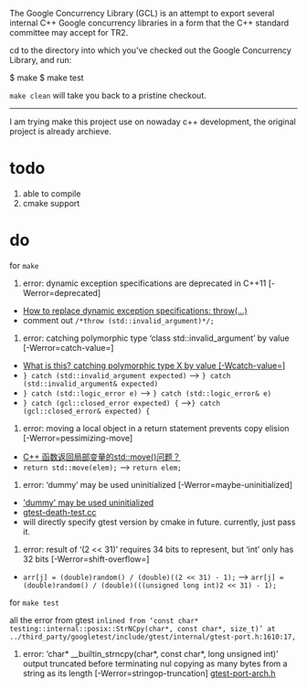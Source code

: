 The Google Concurrency Library (GCL) is an attempt to export several
internal C++ Google concurrency libraries in a form that the C++
standard committee may accept for TR2.


cd to the directory into which you've checked out the Google
Concurrency Library, and run:

  $ make
  $ make test


`make clean` will take you back to a pristine checkout.

---
I am trying make this project use on nowaday c++ development, the original project is already archieve.
# todo
1. able to compile 
2. cmake support

# do
for `make`
1. error: dynamic exception specifications are deprecated in C++11 [-Werror=deprecated]
  * [How to replace dynamic exception specifications: throw(...)](https://stackoverflow.com/questions/54239292/how-to-replace-dynamic-exception-specifications-throw)
  * comment out `/*throw (std::invalid_argument)*/;`
1.  error: catching polymorphic type ‘class std::invalid_argument’ by value [-Werror=catch-value=]
  * [What is this? catching polymorphic type X by value [-Wcatch-value=]](https://stackoverflow.com/questions/62030341/what-is-this-catching-polymorphic-type-x-by-value-wcatch-value)
  * `} catch (std::invalid_argument expected)` --> `} catch (std::invalid_argument& expected)`
  * `} catch (std::logic_error e)` --> `} catch (std::logic_error& e)`
  * `} catch (gcl::closed_error expected) {` -->`} catch (gcl::closed_error& expected) {`
1. error: moving a local object in a return statement prevents copy elision [-Werror=pessimizing-move]
  * [C++ 函数返回局部变量的std::move()问题？](https://www.zhihu.com/question/57048704)
  * `return std::move(elem);` --> `return elem;`
1. error: ‘dummy’ may be used uninitialized [-Werror=maybe-uninitialized]
  * ['dummy' may be used uninitialized](https://stackoverflow.com/questions/69935158/dummy-may-be-used-uninitialized)
  * [gtest-death-test.cc](https://github.com/google/googletest/blob/main/googletest/src/gtest-death-test.cc)
  * will directly specify gtest version by cmake in future. currently, just pass it.
1. error: result of ‘(2 << 31)’ requires 34 bits to represent, but ‘int’ only has 32 bits [-Werror=shift-overflow=]
  * `arr[j] = (double)random() / (double)((2 << 31) - 1);` --> `arr[j] = (double)random() / (double)(((unsigned long int)2 << 31) - 1);`

for `make test`

all the error from gtest
`inlined from ‘const char* testing::internal::posix::StrNCpy(char*, const char*, size_t)’ at ../third_party/googletest/include/gtest/internal/gtest-port.h:1610:17,`
1. error: ‘char* __builtin_strncpy(char*, const char*, long unsigned int)’ output truncated before terminating nul copying as many bytes from a string as its length [-Werror=stringop-truncation]
[gtest-port-arch.h](https://github.com/google/googletest/blob/main/googletest/include/gtest/internal/gtest-port-arch.h)